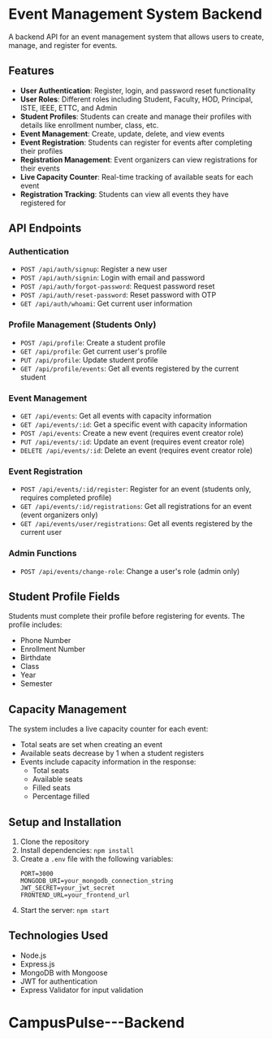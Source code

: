 ﻿# Event Management System Backend

A backend API for an event management system that allows users to create, manage, and register for events.

## Features

- **User Authentication**: Register, login, and password reset functionality
- **User Roles**: Different roles including Student, Faculty, HOD, Principal, ISTE, IEEE, ETTC, and Admin
- **Student Profiles**: Students can create and manage their profiles with details like enrollment number, class, etc.
- **Event Management**: Create, update, delete, and view events
- **Event Registration**: Students can register for events after completing their profiles
- **Registration Management**: Event organizers can view registrations for their events
- **Live Capacity Counter**: Real-time tracking of available seats for each event
- **Registration Tracking**: Students can view all events they have registered for

## API Endpoints

### Authentication

- `POST /api/auth/signup`: Register a new user
- `POST /api/auth/signin`: Login with email and password
- `POST /api/auth/forgot-password`: Request password reset
- `POST /api/auth/reset-password`: Reset password with OTP
- `GET /api/auth/whoami`: Get current user information

### Profile Management (Students Only)

- `POST /api/profile`: Create a student profile
- `GET /api/profile`: Get current user's profile
- `PUT /api/profile`: Update student profile
- `GET /api/profile/events`: Get all events registered by the current student

### Event Management

- `GET /api/events`: Get all events with capacity information
- `GET /api/events/:id`: Get a specific event with capacity information
- `POST /api/events`: Create a new event (requires event creator role)
- `PUT /api/events/:id`: Update an event (requires event creator role)
- `DELETE /api/events/:id`: Delete an event (requires event creator role)

### Event Registration

- `POST /api/events/:id/register`: Register for an event (students only, requires completed profile)
- `GET /api/events/:id/registrations`: Get all registrations for an event (event organizers only)
- `GET /api/events/user/registrations`: Get all events registered by the current user

### Admin Functions

- `POST /api/events/change-role`: Change a user's role (admin only)

## Student Profile Fields

Students must complete their profile before registering for events. The profile includes:

- Phone Number
- Enrollment Number
- Birthdate
- Class
- Year
- Semester

## Capacity Management

The system includes a live capacity counter for each event:
- Total seats are set when creating an event
- Available seats decrease by 1 when a student registers
- Events include capacity information in the response:
  - Total seats
  - Available seats
  - Filled seats
  - Percentage filled

## Setup and Installation

1. Clone the repository
2. Install dependencies: `npm install`
3. Create a `.env` file with the following variables:
   ```
   PORT=3000
   MONGODB_URI=your_mongodb_connection_string
   JWT_SECRET=your_jwt_secret
   FRONTEND_URL=your_frontend_url
   ```
4. Start the server: `npm start`

## Technologies Used

- Node.js
- Express.js
- MongoDB with Mongoose
- JWT for authentication
- Express Validator for input validation
# CampusPulse---Backend
